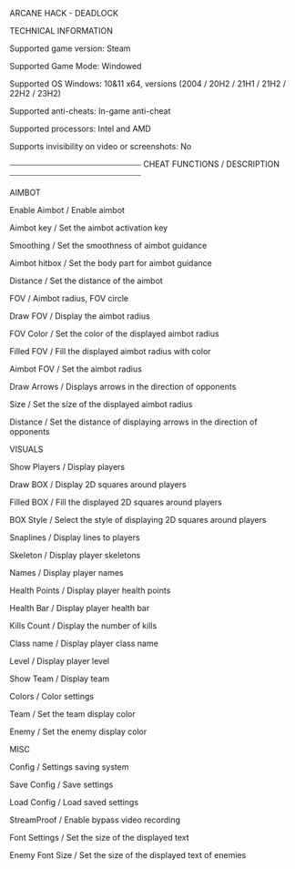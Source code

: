 ARCANE HACK - DEADLOCK


TECHNICAL INFORMATION


Supported game version: Steam

Supported Game Mode: Windowed

Supported OS Windows: 10&11 x64, versions (2004 / 20H2 / 21H1 / 21H2 / 22H2 / 23H2)

Supported anti-cheats: In-game anti-cheat

Supported processors: Intel and AMD

Supports invisibility on video or screenshots: No

⎯⎯⎯⎯⎯⎯⎯⎯⎯⎯⎯⎯⎯⎯⎯⎯⎯⎯⎯⎯⎯⎯⎯⎯⎯⎯⎯⎯⎯⎯⎯⎯⎯
CHEAT FUNCTIONS / DESCRIPTION
⎯⎯⎯⎯⎯⎯⎯⎯⎯⎯⎯⎯⎯⎯⎯⎯⎯⎯⎯⎯⎯⎯⎯⎯⎯⎯⎯⎯⎯⎯⎯⎯⎯


AIMBOT


Enable Aimbot / Enable aimbot

Aimbot key / Set the aimbot activation key

Smoothing / Set the smoothness of aimbot guidance

Aimbot hitbox / Set the body part for aimbot guidance

Distance / Set the distance of the aimbot

FOV / Aimbot radius, FOV circle

Draw FOV / Display the aimbot radius

FOV Color / Set the color of the displayed aimbot radius

Filled FOV / Fill the displayed aimbot radius with color

Aimbot FOV / Set the aimbot radius

Draw Arrows / Displays arrows in the direction of opponents

Size / Set the size of the displayed aimbot radius

Distance / Set the distance of displaying arrows in the direction of opponents


VISUALS


Show Players / Display players

Draw BOX / Display 2D squares around players

Filled BOX / Fill the displayed 2D squares around players

BOX Style / Select the style of displaying 2D squares around players

Snaplines / Display lines to players

Skeleton / Display player skeletons

Names / Display player names

Health Points / Display player health points

Health Bar / Display player health bar

Kills Count / Display the number of kills

Class name / Display player class name

Level / Display player level

Show Team / Display team

Colors / Color settings

Team / Set the team display color

Enemy / Set the enemy display color


MISC


Config / Settings saving system

Save Config / Save settings

Load Config / Load saved settings

StreamProof / Enable bypass video recording

Font Settings / Set the size of the displayed text

Enemy Font Size / Set the size of the displayed text of enemies
